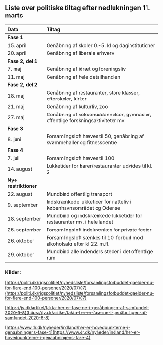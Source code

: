 ## Liste over politiske tiltag efter nedlukningen 11. marts

| Dato | Tiltag |
|:--|:--|
| **Fase 1** |
| 15. april | Genåbning af skoler 0.-5. kl og daginstitutioner |
| 20. april | Genåbning af liberale erhverv |
| **Fase 2, del 1** | 
| 7. maj | Genåbning af idræt og foreningsliv |
| 11. maj | Genåbning af hele detailhandlen |
| **Fase 2, del 2** | 
| 18. maj | Genåbning af restauranter, store klasser, efterskoler, kirker |
| 21. maj | Genåbning af kulturliv, zoo |
| 27. maj | Genåbning af voksenuddannelser, gymnasier, offentlige forskningsaktiviteter mv |
| **Fase 3** | 
| 8. juni | Forsamlingsloft hæves til 50, genåbning af svømmehaller og fitnesscentre |
| **Fase 4** | 
| 7. juli | Forsamlingsloft hæves til 100 |
| 14. august | Lukketider for barer/restauranter udvides til kl. 2 |
| **Nye restriktioner** | 
| 22. august | Mundbind offentlig transport |
| 9. september | Indskrænkede lukketider for natteliv i Københavnsområdet og Odense |
| 18. september | Mundbind og indskrænkede lukketider for restauranter mv. i hele landet |
| 25. september | Forsamlingsloft indskrænkes for private fester |
| 26. oktober | Forsamlingsloft sænkes til 10, forbud mod alkoholsalg efter kl 22, m.fl. |
| 29. oktober | Mundbind alle indendørs steder i det offentlige rum |

### Kilder:

[https://politi.dk/rigspolitiet/nyhedsliste/forsamlingsforbuddet-gaelder-nu-for-flere-end-100-personer/2020/07/07](https://politi.dk/rigspolitiet/nyhedsliste/forsamlingsforbuddet-gaelder-nu-for-flere-end-100-personer/2020/07/07)

[https://jv.dk/artikel/fakta-her-er-faserne-i-genåbningen-af-samfundet-2020-6-8](https://jv.dk/artikel/fakta-her-er-faserne-i-genåbningen-af-samfundet-2020-6-8)

[https://www.dr.dk/nyheder/indland/her-er-hovedpunkterne-i-genaabningens-fase-4](https://www.dr.dk/nyheder/indland/her-er-hovedpunkterne-i-genaabningens-fase-4)